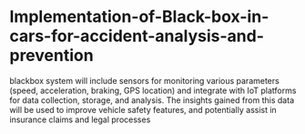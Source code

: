 # Implementation-of-Black-box-in-cars-for-accident-analysis-and-prevention
blackbox system will include sensors for monitoring various parameters (speed, acceleration, braking, GPS location) and integrate with IoT platforms for data collection, storage, and analysis. The insights gained from this data will be used to improve vehicle safety features, and potentially assist in insurance claims and legal processes
